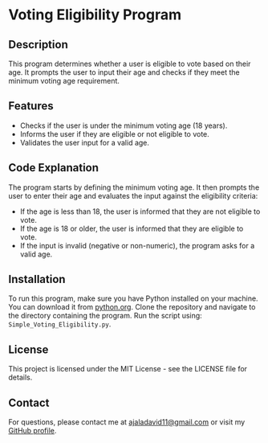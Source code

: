 # Voting Eligibility Program

## Description
This program determines whether a user is eligible to vote based on their age. It prompts the user to input their age and checks if they meet the minimum voting age requirement.

## Features
- Checks if the user is under the minimum voting age (18 years).
- Informs the user if they are eligible or not eligible to vote.
- Validates the user input for a valid age.

## Code Explanation
The program starts by defining the minimum voting age. It then prompts the user to enter their age and evaluates the input against the eligibility criteria:

- If the age is less than 18, the user is informed that they are not eligible to vote.
- If the age is 18 or older, the user is informed that they are eligible to vote.
- If the input is invalid (negative or non-numeric), the program asks for a valid age.

## Installation
To run this program, make sure you have Python installed on your machine. You can download it from [python.org](https://www.python.org/). Clone the repository and navigate to the directory containing the program. Run the script using: `Simple_Voting_Eligibility.py`.

## License
This project is licensed under the MIT License - see the LICENSE file for details.

## Contact
For questions, please contact me at [ajaladavid11@gmail.com](mailto:ajaladavid11@gmail.com) or visit my [GitHub profile](https://github.com/David-Godspower).
